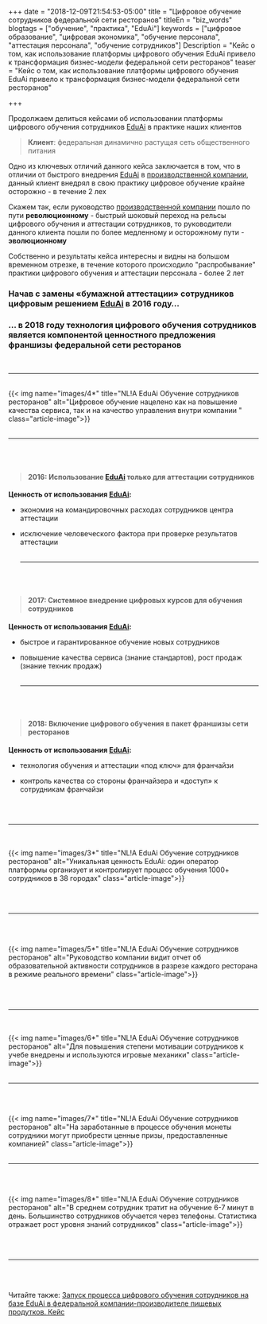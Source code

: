 +++
date = "2018-12-09T21:54:53-05:00"
title = "Цифровое обучение сотрудников федеральной сети ресторанов"
titleEn = "biz_words"
blogtags = ["обучение", "практика", "EduAi"]
keywords = ["цифровое образование", "цифровая экономика", "обучение персонала", "аттестация персонала", "обучение сотрудников"]
Description = "Кейс о том, как использование платформы цифрового обучения EduAi привело к трансформация бизнес-модели федеральной сети ресторанов"
teaser = "Кейс о том, как использование платформы цифрового обучения EduAi привело к трансформация бизнес-модели федеральной сети ресторанов"

+++

Продолжаем делиться кейсами об использовании платформы цифрового обучения сотрудников <a href="http://nl-a.ru/eduai/" target="_blank">EduAi</a> в практике наших клиентов

<blockquote><b>Клиент</b>: федеральная динамично растущая сеть общественного питания</blockquote>

Одно из ключевых отличий данного кейса заключается в том, что в отличии от быстрого внедрения <a href="http://nl-a.ru/eduai/" target="_blank">EduAi</a> в <a href="http://nl-a.ru/blog/eduai_case_foodfactory/" target="_blank">производственной компании</a>, данный клиент внедрял в свою практику цифровое обучение крайне осторожно - в течение 2 лех

Скажем так, если руководство <a href="http://nl-a.ru/blog/eduai_case_foodfactory/" target="_blank">производственной компании</a> пошло по пути <b>революционному</b> - быстрый шоковый переход на рельсы цифрового обучения и аттестации сотрудников, то руководители данного клиента пошли по более медленному и осторожному пути - <b>эволюционному</b>

Собственно и результаты кейса интересны и видны на большом временном отрезке, в течение которого происходило "распробывание" практики цифрового обучения и аттестации персонала - более 2 лет

### Начав с замены «бумажной аттестации» сотрудников цифровым решением <a href="http://nl-a.ru/eduai/" target="_blank">EduAi</a> в 2016 году…

### … в 2018 году технология цифрового обучения сотрудников является компонентой ценностного предложения франшизы федеральной сети ресторанов
<br><hr><br>
{{< img name="images/4*" title="NL!A EduAi Обучение сотрудников ресторанов" alt="Цифровое обучение нацелено как на повышение качества сервиса, так и на качество управления внутри компании " class="article-image">}}
<br><br><hr><br><br>
#### <blockquote>2016: Использование <a href="http://nl-a.ru/eduai/" target="_blank">EduAi</a> только для аттестации сотрудников</blockquote>

<b>Ценность от использования <a href="http://nl-a.ru/eduai/" target="_blank">EduAi</a>:</b>

- экономия на командировочных расходах сотрудников центра аттестации

- исключение человеческого фактора при проверке результатов аттестации
<br><br><hr><br><br>
#### <blockquote>2017: Системное внедрение цифровых курсов для обучения сотрудников</blockquote>

<b>Ценность от использования <a href="http://nl-a.ru/eduai/" target="_blank">EduAi</a>:</b>

- быстрое и гарантированное обучение новых сотрудников

- повышение качества сервиса (знание стандартов), рост продаж (знание техник продаж) 
<br><br><hr><br><br>
#### <blockquote>2018: Включение цифрового обучения в пакет франшизы сети ресторанов</blockquote>

<b>Ценность от использования <a href="http://nl-a.ru/eduai/" target="_blank">EduAi</a>:</b>

- технология обучения и аттестации «под ключ» для франчайзи

- контроль качества со стороны франчайзера и «доступ» к сотрудникам франчайзи

<br><br><hr><br><br>
{{< img name="images/3*" title="NL!A EduAi Обучение сотрудников ресторанов" alt="Уникальная ценность EduAi: один оператор платформы организует и контролирует процесс обучения 1000+ сотрудников в 38 городах" class="article-image">}}

<br><br><hr><br><br>

{{< img name="images/5*" title="NL!A EduAi Обучение сотрудников ресторанов" alt="Руководство компании видит отчет об образовательной активности сотрудников в разрезе каждого ресторана в режиме реального времени" class="article-image">}}

<br><br><hr><br><br>
{{< img name="images/6*" title="NL!A EduAi Обучение сотрудников ресторанов" alt="Для повышения степени мотивации сотрудников к учебе внедрены и используются игровые механики" class="article-image">}}
<br><br><hr><br><br>

{{< img name="images/7*" title="NL!A EduAi Обучение сотрудников ресторанов" alt="На заработанные в процессе обучения монеты сотрудники могут приобрести ценные призы, предоставленные компанией" class="article-image">}}
<br><br><hr><br><br>

{{< img name="images/8*" title="NL!A EduAi Обучение сотрудников ресторанов" alt="В среднем сотрудник тратит на обучение 6-7 минут в день. Большинство сотрудников обучается через телефоны. Статистика отражает рост уровня знаний сотрудников" class="article-image">}}


<br><br><hr><br><br>

Читайте также: <a href="http://localhost:1313/blog/eduai_case_foodfactory/" target="_blank">Запуск процесса цифрового обучения сотрудников на базе EduAi в федеральной компании-производителе пищевых продутков. Кейс</a>